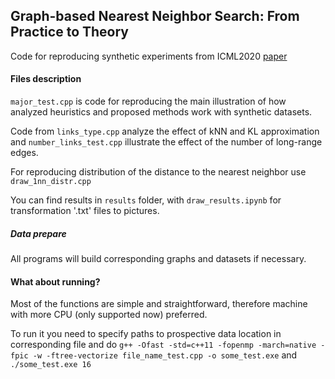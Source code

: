 ## Graph-based Nearest Neighbor Search: From Practice to Theory
Code for reproducing synthetic experiments from ICML2020 [paper](https://proceedings.icml.cc/static/paper_files/icml/2020/1229-Paper.pdf)


#### Files description
`major_test.cpp` is code for reproducing the main illustration of how analyzed heuristics and proposed methods work with synthetic datasets. 

Code from `links_type.cpp` analyze the effect of kNN and KL approximation and `number_links_test.cpp` illustrate the effect of the number of long-range edges.

For reproducing distribution of the distance to the nearest neighbor use `draw_1nn_distr.cpp`

You can find results in `results` folder, with `draw_results.ipynb` for transformation '.txt' files to pictures.

##### Data prepare
All programs will build corresponding graphs and datasets if necessary.

#### What about running?
Most of the functions are simple and straightforward, therefore machine with more CPU (only supported now) preferred.

To run it you need to specify paths to prospective data location in corresponding file and do
`g++ -Ofast -std=c++11 -fopenmp -march=native -fpic -w -ftree-vectorize file_name_test.cpp -o some_test.exe` 
and
 `./some_test.exe 16`
